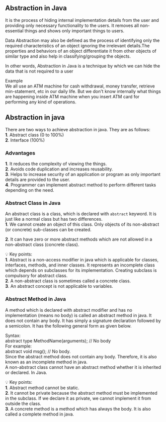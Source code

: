 ## Abstraction in Java

It is the process of hiding internal implementation details from the user and providing only necessary functionality to the users. It removes all non-essential things and shows only important things to users.

Data Abstraction may also be defined as the process of identifying only the required characteristics of an object ignoring the irrelevant details.The properties and behaviors of an object differentiate it from other objects of similar type and also help in classifying/grouping the objects.

In other words, Abstraction in Java is a technique by which we can hide the data that is not required to a user

Example<br>
We all use an ATM machine for cash withdrawal, money transfer, retrieve min-statement, etc in our daily life. But we don't know internally what things are happening inside ATM machine when you insert ATM card for performing any kind of operations.

## Abstraction in java

There are two ways to achieve abstraction in java. They are as follows:<br>
  **1**. Abstract class (0 to 100%)<br>
  **2**. Interface (100%)

### Advantages

  **1**. It reduces the complexity of viewing the things.<br>
  **2**. Avoids code duplication and increases reusability.<br>
  **3**. Helps to increase security of an application or program as only important details are provided to the user.<br>
  **4**. Programmer can implement abstract method to perform different tasks depending on the need. 

### Abstract Class in Java
An abstract class is a class, which is declared with `abstract` keyword. It is just like a normal class but has two differences.<br> 
 **1**. We cannot create an object of this class. Only objects of its non-abstract (or concrete) sub-classes can be created.
 
 **2**. It can have zero or more abstract methods which are not allowed in a non-abstract class (concrete class).

 :bulb: Key points: <br>
  **1**. Abstract is a non-access modifier in java which is applicable for classes, interfaces, methods, and inner classes. It represents an incomplete class which depends on subclasses for its implementation. Creating subclass is compulsory for abstract class.<br>
  **2**. A non-abstract class is sometimes called a concrete class.<br>
  **3**. An abstract concept is not applicable to variables.

### Abstract Method in Java
A method which is declared with abstract modifier and has no implementation (means no body) is called an abstract method in java. It does not contain any body. It has simply a signature declaration followed by a semicolon. It has the following general form as given below.

Syntax: <br>
    abstract type MethodName(arguments); // No body <br>
For example: <br>
    abstract void msg(); // No body. <br>
Since the abstract method does not contain any body. Therefore, it is also known as an incomplete method in java. <br>
A non-abstract class cannot have an abstract method whether it is inherited or declared. In Java.

 :bulb: Key points: <br>
  **1**. Abstract method cannot be static.<br>
  **2**. It cannot be private because the abstract method must be implemented in the subclass. If we declare it as private, we cannot implement it from outside the class.<br>
  **3**. A concrete method is a method which has always the body. It is also called a complete method in java.
  
